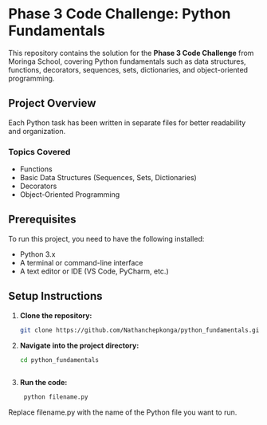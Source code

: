# Phase 3 Code Challenge: Python Fundamentals

This repository contains the solution for the **Phase 3 Code Challenge** from Moringa School, covering Python fundamentals such as data structures, functions, decorators, sequences, sets, dictionaries, and object-oriented programming.

## Project Overview

Each Python task has been written in separate files for better readability and organization.

### Topics Covered
- Functions
- Basic Data Structures (Sequences, Sets, Dictionaries)
- Decorators
- Object-Oriented Programming

## Prerequisites

To run this project, you need to have the following installed:
- Python 3.x
- A terminal or command-line interface
- A text editor or IDE (VS Code, PyCharm, etc.)

## Setup Instructions

1. **Clone the repository:**
   ```bash
   git clone https://github.com/Nathanchepkonga/python_fundamentals.git
2. **Navigate into the project directory:**
   ```bash
   cd python_fundamentals
 
3. **Run the code:**
   ```bash 
    python filename.py


Replace filename.py with the name of the Python file you want to run.
